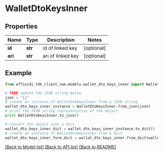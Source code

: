 # WalletDtoKeysInner

## Properties

| Name    | Type    | Description       | Notes      |
| ------- | ------- | ----------------- | ---------- |
| **id**  | **str** | id of linked key  | [optional] |
| **ari** | **str** | ari of linked key | [optional] |

## Example

```python
from affinidi_tdk_client_cwe.models.wallet_dto_keys_inner import WalletDtoKeysInner

# TODO update the JSON string below
json = "{}"
# create an instance of WalletDtoKeysInner from a JSON string
wallet_dto_keys_inner_instance = WalletDtoKeysInner.from_json(json)
# print the JSON string representation of the object
print WalletDtoKeysInner.to_json()

# convert the object into a dict
wallet_dto_keys_inner_dict = wallet_dto_keys_inner_instance.to_dict()
# create an instance of WalletDtoKeysInner from a dict
wallet_dto_keys_inner_form_dict = wallet_dto_keys_inner.from_dict(wallet_dto_keys_inner_dict)
```

[[Back to Model list]](../README.md#documentation-for-models) [[Back to API list]](../README.md#documentation-for-api-endpoints) [[Back to README]](../README.md)
